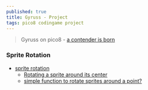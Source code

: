 ```yaml
---
published: true
title: Gyruss - Project
tags: pico8 codingame project
---
```

> Gyruss on pico8 - [a contender is born](https://minionsoft.itch.io/gyruss)

<link rel="shortcut icon" href="https://static.wikia.nocookie.net/pico-8/images/4/4a/Site-favicon.ico/revision/latest?cb=20210713144653" type="image/x-icon" />

### Sprite Rotation
- [sprite rotation](https://www.lexaloffle.com/bbs/?tid=31642)
	- [Rotating a sprite around its center](https://www.lexaloffle.com/bbs/?tid=3593)
    - [simple function to rotate sprites around a point?](https://www.lexaloffle.com/bbs/?tid=31642)
